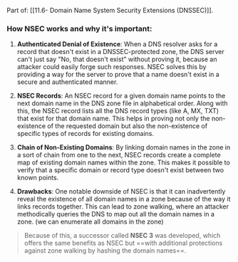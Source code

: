 Part of: [[11.6- Domain Name System Security Extensions (DNSSEC)]].

### How NSEC works and why it's important:

1. **Authenticated Denial of Existence**: When a DNS resolver asks for a record that doesn't exist in a DNSSEC-protected zone, the DNS server can't just say "No, that doesn't exist" without proving it, because an attacker could easily forge such responses. NSEC solves this by providing a way for the server to prove that a name doesn't exist in a secure and authenticated manner.
2. **NSEC Records**: An NSEC record for a given domain name points to the next domain name in the DNS zone file in alphabetical order. Along with this, the NSEC record lists all the DNS record types (like A, MX, TXT) that exist for that domain name. This helps in proving not only the non-existence of the requested domain but also the non-existence of specific types of records for existing domains.
3. **Chain of Non-Existing Domains**: By linking domain names in the zone in a sort of chain from one to the next, NSEC records create a complete map of existing domain names within the zone. This makes it possible to verify that a specific domain or record type doesn't exist between two known points.

4. **Drawbacks**: One notable downside of NSEC is that it can inadvertently reveal the existence of all domain names in a zone because of the way it links records together. This can lead to zone walking, where an attacker methodically queries the DNS to map out all the domain names in a zone. (we can enumerate all domains in the zone)
 
> Because of this, a successor called **NSEC 3** was developed, which offers the same benefits as NSEC but ==with additional protections against zone walking by hashing the domain names==.


